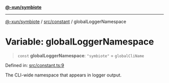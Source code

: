 [**@-xun/symbiote**](../../../README.md)

***

[@-xun/symbiote](../../../README.md) / [src/constant](../README.md) / globalLoggerNamespace

# Variable: globalLoggerNamespace

> `const` **globalLoggerNamespace**: `"symbiote"` = `globalCliName`

Defined in: [src/constant.ts:9](https://github.com/Xunnamius/symbiote/blob/10f876ec625b234388ec5689f4d10663cabb4139/src/constant.ts#L9)

The CLI-wide namespace that appears in logger output.
